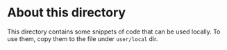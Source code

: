 # About this directory

This directory contains some snippets of code that can be used locally. To use
them, copy them to the file under `user/local` dir.

